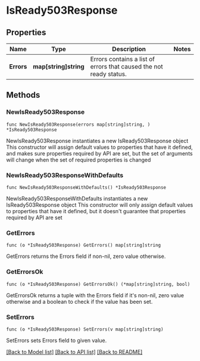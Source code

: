 # IsReady503Response

## Properties

Name | Type | Description | Notes
------------ | ------------- | ------------- | -------------
**Errors** | **map[string]string** | Errors contains a list of errors that caused the not ready status. | 

## Methods

### NewIsReady503Response

`func NewIsReady503Response(errors map[string]string, ) *IsReady503Response`

NewIsReady503Response instantiates a new IsReady503Response object
This constructor will assign default values to properties that have it defined,
and makes sure properties required by API are set, but the set of arguments
will change when the set of required properties is changed

### NewIsReady503ResponseWithDefaults

`func NewIsReady503ResponseWithDefaults() *IsReady503Response`

NewIsReady503ResponseWithDefaults instantiates a new IsReady503Response object
This constructor will only assign default values to properties that have it defined,
but it doesn't guarantee that properties required by API are set

### GetErrors

`func (o *IsReady503Response) GetErrors() map[string]string`

GetErrors returns the Errors field if non-nil, zero value otherwise.

### GetErrorsOk

`func (o *IsReady503Response) GetErrorsOk() (*map[string]string, bool)`

GetErrorsOk returns a tuple with the Errors field if it's non-nil, zero value otherwise
and a boolean to check if the value has been set.

### SetErrors

`func (o *IsReady503Response) SetErrors(v map[string]string)`

SetErrors sets Errors field to given value.



[[Back to Model list]](../README.md#documentation-for-models) [[Back to API list]](../README.md#documentation-for-api-endpoints) [[Back to README]](../README.md)


